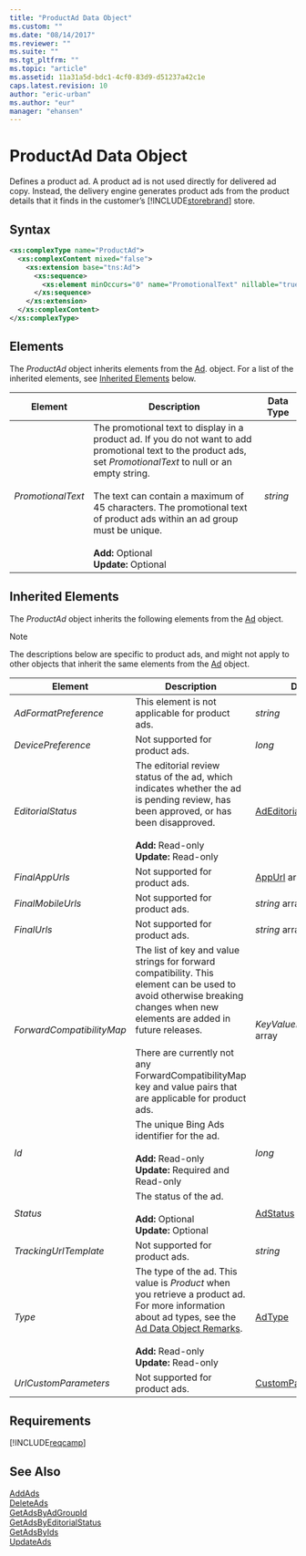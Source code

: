 ```yaml
---
title: "ProductAd Data Object"
ms.custom: ""
ms.date: "08/14/2017"
ms.reviewer: ""
ms.suite: ""
ms.tgt_pltfrm: ""
ms.topic: "article"
ms.assetid: 11a31a5d-bdc1-4cf0-83d9-d51237a42c1e
caps.latest.revision: 10
author: "eric-urban"
ms.author: "eur"
manager: "ehansen"
---
```

# ProductAd Data Object
Defines a product ad. A product ad is not used directly for delivered ad copy.  Instead, the delivery engine generates product ads from the product details that it finds in the customer’s [!INCLUDE[storebrand](../campaign-api/includes/storebrand.md)] store.

## Syntax

```xml
<xs:complexType name="ProductAd">
  <xs:complexContent mixed="false">
    <xs:extension base="tns:Ad">
      <xs:sequence>
        <xs:element minOccurs="0" name="PromotionalText" nillable="true" type="xs:string" />
      </xs:sequence>
    </xs:extension>
  </xs:complexContent>
</xs:complexType>
```

## <a name="Elements"></a>Elements
The *ProductAd* object inherits elements from the [Ad](../campaign-api/ad-data-object.md). object. For a list of the inherited elements, see [Inherited Elements](#InheritedElements) below.

|Element|Description|Data Type|
|-----------|---------------|-------------|
|*PromotionalText*|The promotional text to display in a product ad. If you do not want to add promotional text to the product ads, set *PromotionalText* to null or an empty string.<br /><br />The text can contain a maximum of 45 characters. The promotional text of product ads within an ad group must be unique.<br /><br />**Add:** Optional<br/>**Update:** Optional|*string*|
  
## <a name="InheritedElements"></a>Inherited Elements
The *ProductAd* object inherits the following elements from the [Ad](../campaign-api/ad-data-object.md) object. 

> [!NOTE]
> The descriptions below are specific to product ads, and might not apply to other objects that inherit the same elements from the [Ad](../campaign-api/ad-data-object.md) object.

|Element|Description|Data Type|
|-----------|---------------|-------------|
|*AdFormatPreference*|This element is not applicable for product ads.|*string*|
|*DevicePreference*|Not supported for product ads.|*long*|
|*EditorialStatus*|The editorial review status of the ad, which indicates whether the ad is pending review, has been approved, or has been disapproved.<br /><br />**Add:** Read-only<br/>**Update:** Read-only|[AdEditorialStatus](../campaign-api/adeditorialstatus-value-set.md)|
|*FinalAppUrls*|Not supported for product ads.|[AppUrl](../campaign-api/appurl-data-object.md) array|
|*FinalMobileUrls*|Not supported for product ads.|*string* array|
|*FinalUrls*|Not supported for product ads.|*string* array|
|*ForwardCompatibilityMap*|The list of key and value strings for forward compatibility. This element can be used to avoid otherwise breaking changes when new elements are added in future releases.<br /><br />There are currently not any ForwardCompatibilityMap key and value pairs that are applicable for product ads.|*KeyValuePairOfstringstring* array|
|*Id*|The unique Bing Ads identifier for the ad.<br /><br />**Add:** Read-only<br/>**Update:** Required and Read-only|*long*|
|*Status*|The status of the ad.<br /><br />**Add:** Optional<br/>**Update:** Optional|[AdStatus](../campaign-api/adstatus-value-set.md)|
|*TrackingUrlTemplate*|Not supported for product ads.|*string*|
|*Type*|The type of the ad. This value is *Product* when you retrieve a product ad. For more information about ad types, see the [Ad Data Object Remarks](../campaign-api/ad-data-object.md#remarks).<br /><br />**Add:** Read-only<br/>**Update:** Read-only|[AdType](../campaign-api/adtype-value-set.md)|
|*UrlCustomParameters*|Not supported for product ads.|[CustomParameters](../campaign-api/customparameters-data-object.md)|


## Requirements
[!INCLUDE[reqcamp](../campaign-api/includes/reqcamp.md)]
## See Also
[AddAds](../campaign-api/addads-service-operation.md)  
[DeleteAds](../campaign-api/deleteads-service-operation.md)  
[GetAdsByAdGroupId](../campaign-api/getadsbyadgroupid-service-operation.md)  
[GetAdsByEditorialStatus](../campaign-api/getadsbyeditorialstatus-service-operation.md)  
[GetAdsByIds](../campaign-api/getadsbyids-service-operation.md)  
[UpdateAds](../campaign-api/updateads-service-operation.md)  


